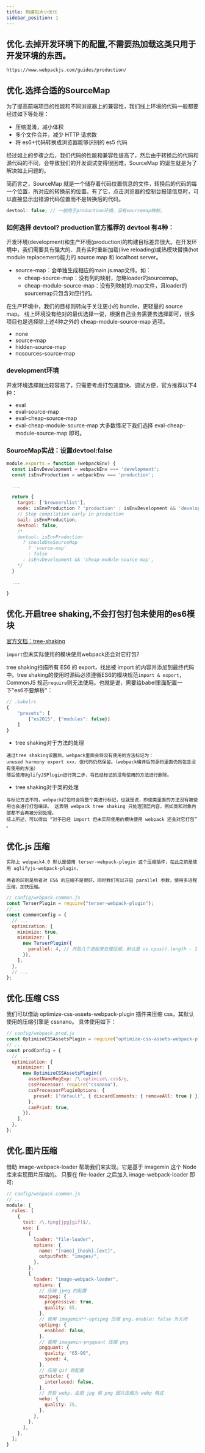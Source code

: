 ```yaml
---
title: 构建包大小优化
sidebar_position: 1
---
```


## 优化.去掉开发环境下的配置,不需要热加载这类只用于开发环境的东西。
```
https://www.webpackjs.com/guides/production/
```

## 优化.选择合适的SourceMap
为了提高前端项目的性能和不同浏览器上的兼容性，我们线上环境的代码一般都要经过如下等处理：
- 压缩混淆，减小体积
- 多个文件合并，减少 HTTP 请求数
- 将 es6+代码转换成浏览器能够识别的 es5 代码

经过如上的步骤之后，我们代码的性能和兼容性提高了，然后由于转换后的代码和源代码的不同，会导致我们的开发调试变得很困难，SourceMap 的诞生就是为了解决如上问题的。

简而言之，SourceMap 就是一个储存着代码位置信息的文件，转换后的代码的每一个位置，所对应的转换前的位置。有了它，点击浏览器的控制台报错信息时，可以直接显示出错源代码位置而不是转换后的代码。
```js
devtool: false; // 一般用于production环境，没有sourcemap映射。
```

### 如何选择 devtool? production官方推荐的 devtool 有4种：
开发环境(development)和生产环境(production)的构建目标差异很大。在开发环境中，我们需要具有强大的、具有实时重新加载(live reloading)或热模块替换(hot module replacement)能力的 source map 和 localhost server。

- source-map：会单独生成相应的main.js.map文件。如：
  * cheap-source-map：没有列的映射，忽略loader的sourcemap。
  * cheap-module-source-map：没有列映射的.map文件，且loader的sourcemap只包含对应行的。

在生产环境中，我们的目标则转向于关注更小的 bundle，更轻量的 source map。
线上环境没有绝对的最优选择一说，根据自己业务需要去选择即可，很多项目也是选择除上述4种之外的 cheap-module-source-map 选项。
* none
* source-map
* hidden-source-map
* nosources-source-map

### development环境
开发环境选择就比较容易了，只需要考虑打包速度快、调试方便，官方推荐以下4种：
- eval
- eval-source-map
- eval-cheap-source-map
- eval-cheap-module-source-map
大多数情况下我们选择 eval-cheap-module-source-map 即可。

### SourceMap实战：设置devtool:false

```js
module.exports = function (webpackEnv) {
  const isEnvDevelopment = webpackEnv === 'development';
  const isEnvProduction = webpackEnv === 'production';

  ...

  return {
    target: ['browserslist'],
    mode: isEnvProduction ? 'production' : isEnvDevelopment && 'development',
    // Stop compilation early in production
    bail: isEnvProduction,
    devtool: false,
    /*
    devtool: isEnvProduction
      ? shouldUseSourceMap
        ? 'source-map'
        : false
      : isEnvDevelopment && 'cheap-module-source-map',
    */
  }

  ...

}
```


## 优化.开启tree shaking,不会打包打包未使用的es6模块
[官方文档：tree-shaking](https://webpack.js.org/guides/tree-shaking/)

`import`但未实际使用的模块使用webpack还会对它打包?

tree shaking扫描所有 ES6 的 export，找出被 import 的内容并添加到最终代码中。tree shaking的使用时源码必须遵循ES6的模块规范`import & export`，CommonJS 规范`require`则无法使用。也就是说，需要给babel里面配置一下"es6不要解析"：
```js
// .babelrc
{
    "presets": [
        ["es2015", {"modules": false}]
    ]
}
```

* tree shaking对于方法的处理
```
通过tree shaking设置后，webpack里面会将没有使用的方法标记为：
unused harmony export xxx，但代码仍然保留。（webpack编译后的源码里面仍然包含没有使用的方法）
随后使用UglifyJSPlugin进行第二步，将已经标记的没有使用的方法进行删除。
```

* tree shaking对于类的处理
```
与标记方法不同，webpack打包时会将整个类进行标记，也就是说，即使类里面的方法没有被使用也会进行打包编译。 这表明 webpack tree shaking 只处理顶层内容，例如类和对象内部都不会再被分别处理。
综上所述，可以得出 “对于已经 import 但未实际使用的模块使用 webpack 还会对它打包” 。
```

## 优化.js 压缩
```
实际上 webpack4.0 默认是使用 terser-webpack-plugin 这个压缩插件，在此之前是使用 uglifyjs-webpack-plugin，

两者的区别是后者对 ES6 的压缩不是很好，同时我们可以开启 parallel 参数，使用多进程压缩，加快压缩。
```

```js
// config/webpack.common.js
const TerserPlugin = require("terser-webpack-plugin");
// ...
const commonConfig = {
  // ...
  optimization: {
    minimize: true,
    minimizer: [
      new TerserPlugin({
        parallel: 4, // 开启几个进程来处理压缩，默认是 os.cpus().length - 1
      }),
    ],
  },
  // ...
};
```

## 优化.压缩 CSS
我们可以借助 optimize-css-assets-webpack-plugin 插件来压缩 css，其默认使用的压缩引擎是 cssnano。 具体使用如下：
```js
// config/webpack.prod.js
const OptimizeCSSAssetsPlugin = require("optimize-css-assets-webpack-plugin");
// ...
const prodConfig = {
  // ...
  optimization: {
    minimizer: [
      new OptimizeCSSAssetsPlugin({
        assetNameRegExp: /\.optimize\.css$/g,
        cssProcessor: require("cssnano"),
        cssProcessorPluginOptions: {
          preset: ["default", { discardComments: { removeAll: true } }],
        },
        canPrint: true,
      }),
    ],
  },
};
```

## 优化.图片压缩
借助 image-webpack-loader 帮助我们来实现。它是基于 imagemin 这个 Node 库来实现图片压缩的。
只要在 file-loader 之后加入 image-webpack-loader 即可:
```js
// config/webpack.common.js
// ...
module: {
  rules: [
    {
      test: /\.(png|jpg|gif)$/,
      use: [
        {
          loader: "file-loader",
          options: {
            name: "[name]_[hash].[ext]",
            outputPath: "images/",
          },
        },
        {
          loader: "image-webpack-loader",
          options: {
            // 压缩 jpeg 的配置
            mozjpeg: {
              progressive: true,
              quality: 65,
            },
            // 使用 imagemin**-optipng 压缩 png，enable: false 为关闭
            optipng: {
              enabled: false,
            },
            // 使用 imagemin-pngquant 压缩 png
            pngquant: {
              quality: "65-90",
              speed: 4,
            },
            // 压缩 gif 的配置
            gifsicle: {
              interlaced: false,
            },
            // 开启 webp，会把 jpg 和 png 图片压缩为 webp 格式
            webp: {
              quality: 75,
            },
          },
        },
      ],
    },
  ];
}
```
